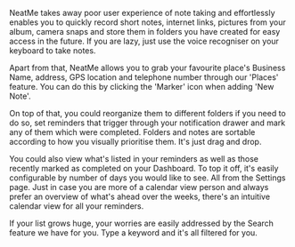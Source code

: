 NeatMe takes away poor user experience of note taking and effortlessly enables you to quickly record short notes, internet links, pictures from your album, camera snaps and store them in folders you have created for easy access in the future. If you are lazy, just use the voice recogniser on your keyboard to take notes. 

Apart from that, NeatMe allows you to grab your favourite place's Business Name, address, GPS location and telephone number through our 'Places' feature. You can do this by clicking the 'Marker' icon when adding 'New Note'.

On top of that, you could reorganize them to different folders if you need to do so, set reminders that trigger through your notification drawer and mark any of them which were completed. Folders and notes are sortable according to how you visually prioritise them. It's just drag and drop.

You could also view what's listed in your reminders as well as those recently marked as completed on your Dashboard. To top it off, it's easily configurable by number of days you would like to see. All from the Settings page. Just in case you are more of a calendar view person and always prefer an overview of what's ahead over the weeks, there's an intuitive calendar view for all your reminders.

If your list grows huge, your worries are easily addressed by the Search feature we have for you. Type a keyword and it's all filtered for you.
